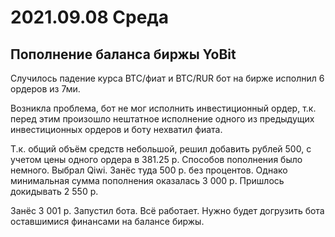 # 2021.09.08 Среда
## Пополнение баланса биржы YoBit
Случилось падение курса BTC/фиат и BTC/RUR бот на бирже исполнил 6 ордеров из 7ми.

Возникла проблема, бот не мог исполнить инвестиционный ордер, т.к. перед этим произошло нештатное исполнение одного из предыдущих инвестиционных ордеров и боту нехватил фиата.

Т.к. общий объём средств небольшой, решил добавить рублей 500, с учетом цены одного ордера в 381.25 р. Способов пополнения было немного. Выбрал Qiwi. Занёс туда 500 р. без процентов. Однако минимальная сумма пополнения оказалась 3 000 р. Пришлось докидывать 2 550 р.

Занёс 3 001 р. Запустил бота. Всё работает. Нужно будет догрузить бота оставшимися финансами на балансе биржы.
